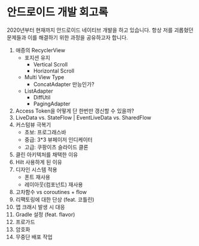# 안드로이드 개발 회고록
2020년부터 현재까지 안드로이드 네이티브 개발을 하고 있습니다. 항상 저를 괴롭혔던 문제들과 이를 해결하기 위한 과정을 공유하고자 합니다.
1. 애증의 RecyclerView
   - 포지션 유지
     - Vertical Scroll
     - Horizontal Scroll
   - Multi View Type
     - ConcatAdapter 만능인가?
   - ListAdapter
     - DiffUtil
     - PagingAdapter
2. Access Token을 어떻게 단 한번만 갱신할 수 있을까?
3. LiveData vs. StateFlow | EventLiveData vs. SharedFlow
4. 커스텀뷰 극복기
    - 초보: 프로그래스바
    - 중급: 3*3 뷰페이저 인디케이터
    - 고급: 쿠팡이츠 슬라이드 클론
5. 클린 아키텍처를 채택한 이유
6. Hilt 사용하게 된 이유
7. 디자인 시스템 적용
    - 폰트 재사용
    - 레이아웃(컴포넌트) 재사용
8. 고차함수 vs coroutines + flow
9. 리팩토링에 대한 단상 (feat. 코틀린)
10. 앱 크래시 발생 시 대응
11. Gradle 설정 (feat. flavor)
12. 프로가드
13. 암호화
14. 무중단 배포 작업
